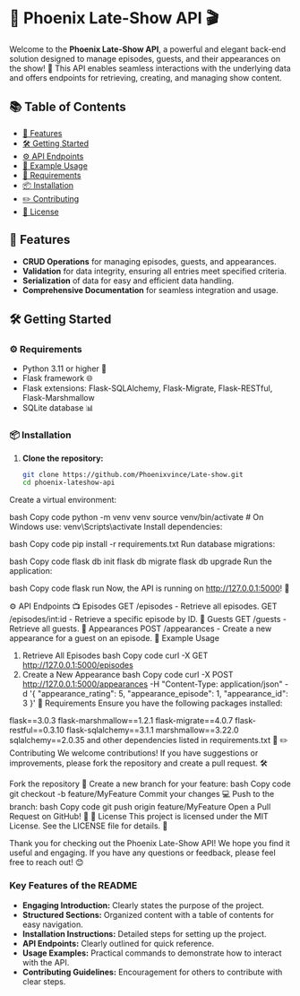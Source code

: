 # 🎤 Phoenix Late-Show API 🎬

Welcome to the **Phoenix Late-Show API**, a powerful and elegant back-end solution designed to manage episodes, guests, and their appearances on the show! 🚀 This API enables seamless interactions with the underlying data and offers endpoints for retrieving, creating, and managing show content.

## 📚 Table of Contents
- [🌟 Features](#-features)
- [🛠️ Getting Started](#-getting-started)
- [⚙️ API Endpoints](#-api-endpoints)
- [🎉 Example Usage](#-example-usage)
- [🔧 Requirements](#-requirements)
- [📦 Installation](#-installation)
- [✏️ Contributing](#-contributing)
- [📄 License](#-license)

## 🌟 Features
- **CRUD Operations** for managing episodes, guests, and appearances.
- **Validation** for data integrity, ensuring all entries meet specified criteria.
- **Serialization** of data for easy and efficient data handling.
- **Comprehensive Documentation** for seamless integration and usage.

## 🛠️ Getting Started

### ⚙️ Requirements
- Python 3.11 or higher 🐍
- Flask framework 🌐
- Flask extensions: Flask-SQLAlchemy, Flask-Migrate, Flask-RESTful, Flask-Marshmallow
- SQLite database 📊

### 📦 Installation
1. **Clone the repository:**
   ```bash
   git clone https://github.com/Phoenixvince/Late-show.git
   cd phoenix-lateshow-api
Create a virtual environment:

bash
Copy code
python -m venv venv
source venv/bin/activate  # On Windows use: venv\Scripts\activate
Install dependencies:

bash
Copy code
pip install -r requirements.txt
Run database migrations:

bash
Copy code
flask db init
flask db migrate
flask db upgrade
Run the application:

bash
Copy code
flask run
Now, the API is running on http://127.0.0.1:5000! 🚀

⚙️ API Endpoints
📺 Episodes
GET /episodes - Retrieve all episodes.
GET /episodes/int:id - Retrieve a specific episode by ID.
👥 Guests
GET /guests - Retrieve all guests.
🎤 Appearances
POST /appearances - Create a new appearance for a guest on an episode.
🎉 Example Usage
1. Retrieve All Episodes
bash
Copy code
curl -X GET http://127.0.0.1:5000/episodes
2. Create a New Appearance
bash
Copy code
curl -X POST http://127.0.0.1:5000/appearances -H "Content-Type: application/json" -d '{
    "appearance_rating": 5,
    "appearance_episode": 1,
    "appearance_id": 3
}'
🔧 Requirements
Ensure you have the following packages installed:

flask==3.0.3
flask-marshmallow==1.2.1
flask-migrate==4.0.7
flask-restful==0.3.10
flask-sqlalchemy==3.1.1
marshmallow==3.22.0
sqlalchemy==2.0.35
and other dependencies listed in requirements.txt 📜
✏️ Contributing
We welcome contributions! If you have suggestions or improvements, please fork the repository and create a pull request. 🛠️

Fork the repository 🍴
Create a new branch for your feature:
bash
Copy code
git checkout -b feature/MyFeature
Commit your changes 💻
Push to the branch:
bash
Copy code
git push origin feature/MyFeature
Open a Pull Request on GitHub! 📩
📄 License
This project is licensed under the MIT License. See the LICENSE file for details. 📜

Thank you for checking out the Phoenix Late-Show API! We hope you find it useful and engaging. If you have any questions or feedback, please feel free to reach out! 😊


### Key Features of the README
- **Engaging Introduction:** Clearly states the purpose of the project.
- **Structured Sections:** Organized content with a table of contents for easy navigation.
- **Installation Instructions:** Detailed steps for setting up the project.
- **API Endpoints:** Clearly outlined for quick reference.
- **Usage Examples:** Practical commands to demonstrate how to interact with the API.
- **Contributing Guidelines:** Encouragement for others to contribute with clear steps.







